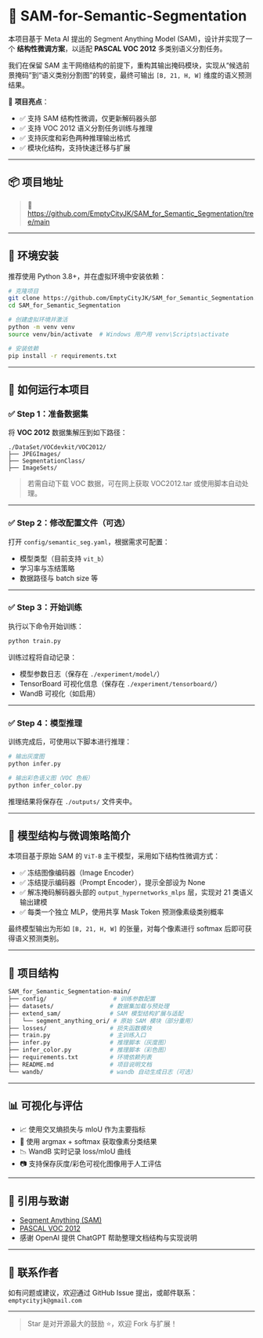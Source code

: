 # 🧠 SAM-for-Semantic-Segmentation

本项目基于 Meta AI 提出的 Segment Anything Model (SAM)，设计并实现了一个 **结构性微调方案**，以适配 **PASCAL VOC 2012** 多类别语义分割任务。

我们在保留 SAM 主干网络结构的前提下，重构其输出掩码模块，实现从“候选前景掩码”到“语义类别分割图”的转变，最终可输出 `[B, 21, H, W]` 维度的语义预测结果。

📌 **项目亮点**：

- ✅ 支持 SAM 结构性微调，仅更新解码器头部
- ✅ 支持 VOC 2012 语义分割任务训练与推理
- ✅ 支持灰度和彩色两种推理输出格式
- ✅ 模块化结构，支持快速迁移与扩展

------

## 📦 项目地址

> 🔗 https://github.com/EmptyCityJK/SAM_for_Semantic_Segmentation/tree/main

---

## 🧰 环境安装

推荐使用 Python 3.8+，并在虚拟环境中安装依赖：

```bash
# 克隆项目
git clone https://github.com/EmptyCityJK/SAM_for_Semantic_Segmentation.git
cd SAM_for_Semantic_Segmentation

# 创建虚拟环境并激活
python -m venv venv
source venv/bin/activate  # Windows 用户用 venv\Scripts\activate

# 安装依赖
pip install -r requirements.txt
````

---

## 🚀 如何运行本项目

### ✅ Step 1：准备数据集

将 **VOC 2012** 数据集解压到如下路径：

```
./DataSet/VOCdevkit/VOC2012/
├── JPEGImages/
├── SegmentationClass/
├── ImageSets/
```

> 若需自动下载 VOC 数据，可在网上获取 VOC2012.tar 或使用脚本自动处理。

---

### ✅ Step 2：修改配置文件（可选）

打开 `config/semantic_seg.yaml`，根据需求可配置：

* 模型类型（目前支持 `vit_b`）
* 学习率与冻结策略
* 数据路径与 batch size 等

---

### ✅ Step 3：开始训练

执行以下命令开始训练：

```bash
python train.py
```

训练过程将自动记录：

* 模型参数日志（保存在 `./experiment/model/`）
* TensorBoard 可视化信息（保存在 `./experiment/tensorboard/`）
* WandB 可视化（如启用）

---

### ✅ Step 4：模型推理

训练完成后，可使用以下脚本进行推理：

```bash
# 输出灰度图
python infer.py

# 输出彩色语义图（VOC 色板）
python infer_color.py
```

推理结果将保存在 `./outputs/` 文件夹中。

---

## 🧠 模型结构与微调策略简介

本项目基于原始 SAM 的 `ViT-B` 主干模型，采用如下结构性微调方式：

* ✅ 冻结图像编码器（Image Encoder）
* ✅ 冻结提示编码器（Prompt Encoder），提示全部设为 None
* ✅ 解冻掩码解码器头部的 `output_hypernetworks_mlps` 层，实现对 21 类语义输出建模
* ✅ 每类一个独立 MLP，使用共享 Mask Token 预测像素级类别概率

最终模型输出为形如 `[B, 21, H, W]` 的张量，对每个像素进行 softmax 后即可获得语义预测类别。

---

## 📁 项目结构

```bash
SAM_for_Semantic_Segmentation-main/
├── config/                   # 训练参数配置
├── datasets/                # 数据集加载与预处理
├── extend_sam/              # SAM 模型结构扩展与适配
│   └── segment_anything_ori/ # 原始 SAM 模块（部分重用）
├── losses/                  # 损失函数模块
├── train.py                 # 主训练入口
├── infer.py                 # 推理脚本（灰度图）
├── infer_color.py           # 推理脚本（彩色图）
├── requirements.txt         # 环境依赖列表
├── README.md                # 项目说明文档
└── wandb/                   # wandb 自动生成日志（可选）
```

---

## 📊 可视化与评估

* 📈 使用交叉熵损失与 mIoU 作为主要指标
* 🧮 使用 argmax + softmax 获取像素分类结果
* 📉 WandB 实时记录 loss/mIoU 曲线
* 📷 支持保存灰度/彩色可视化图像用于人工评估

---

## 🤝 引用与致谢

* [Segment Anything (SAM)](https://segment-anything.com/)
* [PASCAL VOC 2012](http://host.robots.ox.ac.uk/pascal/VOC/voc2012/)
* 感谢 OpenAI 提供 ChatGPT 帮助整理文档结构与实现说明

---

## 📮 联系作者

如有问题或建议，欢迎通过 GitHub Issue 提出，或邮件联系：`emptycityjk@gmail.com`

---

> Star 是对开源最大的鼓励 ⭐，欢迎 Fork 与扩展！
